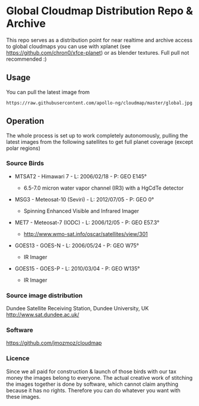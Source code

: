 # Global Cloudmap Distribution Repo & Archive

This repo serves as a distribution point for near realtime and archive access to global cloudmaps you can use with xplanet (see  https://github.com/chron0/xfce-planet) or as blender textures. Full pull not recommended :)


## Usage

You can pull the latest image from

    https://raw.githubusercontent.com/apollo-ng/cloudmap/master/global.jpg


## Operation

The whole process is set up to work completely autonomously, pulling the latest images from
the following satellites to get full planet coverage (except polar regions)

### Source Birds

  * MTSAT2 - Himawari 7 - L: 2006/02/18 - P: GEO E145°
    - 6.5-7.0 micron water vapor channel (IR3) with a HgCdTe detector

  * MSG3 - Meteosat-10 (Seviri) - L: 2012/07/05 - P: GEO 0°
    - Spinning Enhanced Visible and Infrared Imager 

  * MET7 - Meteosat-7 (IODC) - L: 2006/12/05 - P: GEO E57.3°
    - http://www.wmo-sat.info/oscar/satellites/view/301


  * GOES13 - GOES-N - L: 2006/05/24 - P: GEO W75° 
    - IR Imager

  * GOES15 - GOES-P - L: 2010/03/04 - P: GEO W135°
    - IR Imager

### Source image distribution

  Dundee Satellite Receiving Station, Dundee University, UK
  http://www.sat.dundee.ac.uk/

### Software

  https://github.com/jmozmoz/cloudmap

### Licence

Since we all paid for construction & launch of those birds with our tax
money the images belong to everyone. The actual creative work of stitching
the images together is done by software, which cannot claim anything
because it has no rights. Therefore you can do whatever you want with
these images.




